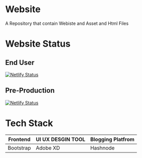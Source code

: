 # Website
A Repository that contain  Webiste and Asset and Html Files 
# Website Status 
## End User 
[![Netlify Status](https://api.netlify.com/api/v1/badges/f50d044f-7a47-4f7d-9ce9-ea591f29d02c/deploy-status)](https://app.netlify.com/sites/piyasha/deploys)
## Pre-Production 
[![Netlify Status](https://api.netlify.com/api/v1/badges/a5c10c49-46f7-4249-81a0-27670191d5f3/deploy-status)](https://app.netlify.com/sites/pre-productionwebsite/deploys)
# Tech Stack 
| Frontend | UI UX DESGIN TOOL | Blogging Platfrom|
| ------------- | ------------- | ------------- |
|  Bootstrap   |   Adobe XD    |   Hashnode      |  


